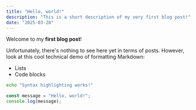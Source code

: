 ```yaml
---
title: "Hello, world!"
description: "This is a short description of my very first blog post!"
date: "2025-03-28"
---
```


Welcome to my **first blog post**!

Unfortunately, there's nothing to see here yet in terms of posts. However, look at this cool technical demo of formatting Markdown:

- Lists
- Code blocks

```bash
echo "Syntax highlighting works!"
```

```ts
const message = "Hello, world!";
console.log(message);
```

